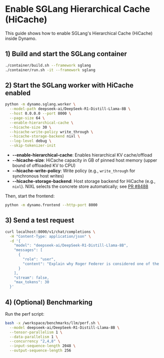 <!--
SPDX-FileCopyrightText: Copyright (c) 2025 NVIDIA CORPORATION & AFFILIATES. All rights reserved.
SPDX-License-Identifier: Apache-2.0
-->

# Enable SGLang Hierarchical Cache (HiCache)

This guide shows how to enable SGLang's Hierarchical Cache (HiCache) inside Dynamo.

## 1) Build and start the SGLang container

```bash
./container/build.sh --framework sglang
./container/run.sh -it --framework sglang
```

## 2) Start the SGLang worker with HiCache enabled

```bash
python -m dynamo.sglang.worker \
  --model-path deepseek-ai/DeepSeek-R1-Distill-Llama-8B \
  --host 0.0.0.0 --port 8000 \
  --page-size 64 \
  --enable-hierarchical-cache \
  --hicache-size 30 \
  --hicache-write-policy write_through \
  --hicache-storage-backend nixl \
  --log-level debug \
  --skip-tokenizer-init
```

- **--enable-hierarchical-cache**: Enables hierarchical KV cache/offload
- **--hicache-size**: HiCache capacity in GB of pinned host memory (upper bound of offloaded KV to CPU)
- **--hicache-write-policy**: Write policy (e.g., `write_through` for synchronous host writes)
- **--hicache-storage-backend**: Host storage backend for HiCache (e.g., `nixl`). NIXL selects the concrete store automatically; see [PR #8488](https://github.com/sgl-project/sglang/pull/8488)


Then, start the frontend:
```bash
python -m dynamo.frontend --http-port 8000
```

## 3) Send a test request

```bash
curl localhost:8000/v1/chat/completions \
  -H "Content-Type: application/json" \
  -d '{
    "model": "deepseek-ai/DeepSeek-R1-Distill-Llama-8B",
    "messages": [
      {
        "role": "user",
        "content": "Explain why Roger Federer is considered one of the greatest tennis players of all time"
      }
    ],
    "stream": false,
    "max_tokens": 30
  }'
```

## 4) (Optional) Benchmarking

Run the perf script:
```bash
bash -x /workspace/benchmarks/llm/perf.sh \
  --model deepseek-ai/DeepSeek-R1-Distill-Llama-8B \
  --tensor-parallelism 1 \
  --data-parallelism 1 \
  --concurrency "2,4,8" \
  --input-sequence-length 2048 \
  --output-sequence-length 256
```
